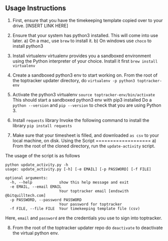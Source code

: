 Usage Instructions
------------------

1. First, ensure that you have the timekeeping template copied over to your drive.
[INSERT LINK HERE]

2. Ensure that your system has python3 installed. This will come into use later.
a) On a mac, use `brew` to install it.
b) On windows use `choco` to install python3

3. Install virtualenv
virtualenv provides you a sandboxed environment using the Python interpreter of your choice.
Install it first
`brew install virtualenv`

4. Create a sandboxed python3 env to start working on.
From the root of the toptracker updater directory, do
`virtualenv -p python3 toptracker-env`

5. Activate the python3 virtualenv
`source toptracker-env/bin/activate`
This should start a sandboxed python3 env with pip3 installed 
Do a `python --version` and `pip --version` to check that you are using Python 3.

6. Install `requests` library
Invoke the following command to install the library
`pip install requests`

7. Make sure that your timesheet is filled, and downloaded `as csv` to your local machine, on disk.
Using the Script
===================
a) From the root of the cloned directory,
run the `update-activity` script.

The usage of the script is as follows

```
python update_activity.py -h
usage: update_activity.py [-h] [-e EMAIL] [-p PASSWORD] [-f FILE]

optional arguments:
  -h, --help            show this help message and exit
  -e EMAIL, --email EMAIL
                        Your toptracker email [endswith @bitquilltech.com]
  -p PASSWORD, --password PASSWORD
                        Your password for toptracker
  -f FILE, --file FILE  Your timekeeping template file (csv)
```

Here, `email` and `password` are the credentials you use to sign into toptracker.

8. From the root of the toptracker updater repo do `deactivate` to deactivate the virtual python env.

